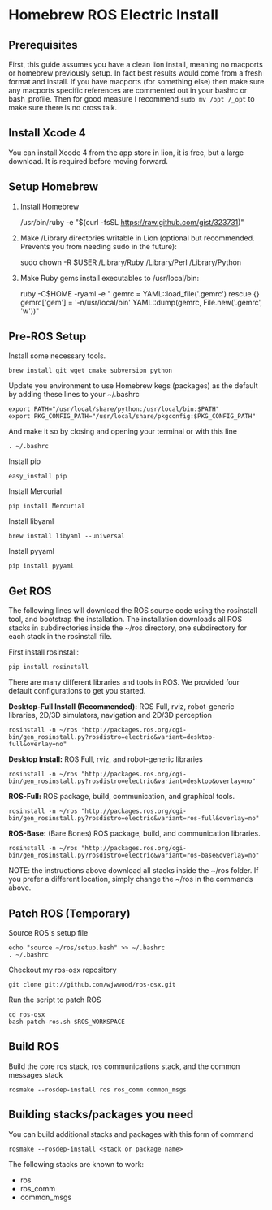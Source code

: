 # Homebrew ROS Electric Install

## Prerequisites

First, this guide assumes you have a clean lion install, meaning no macports or homebrew previously setup.  In fact best results would come from a fresh format and install.  If you have macports (for something else) then make sure any macports specific references are commented out in your bashrc or bash_profile.  Then for good measure I recommend `sudo mv /opt /_opt` to make sure there is no cross talk.

## Install Xcode 4

You can install Xcode 4 from the app store in lion, it is free, but a large download.  It is required before moving forward.

## Setup Homebrew

1. Install Homebrew

    /usr/bin/ruby -e "$(curl -fsSL https://raw.github.com/gist/323731)"

2. Make /Library directories writable in Lion (optional but recommended. Prevents you from needing sudo in the future):

    sudo chown -R $USER /Library/Ruby /Library/Perl /Library/Python

3. Make Ruby gems install executables to /usr/local/bin:

    ruby -C$HOME -ryaml -e "
    gemrc = YAML::load_file('.gemrc') rescue {}
    gemrc['gem'] = '-n/usr/local/bin'
    YAML::dump(gemrc, File.new('.gemrc', 'w'))"

## Pre-ROS Setup

Install some necessary tools.

    brew install git wget cmake subversion python

Update you environment to use Homebrew kegs (packages) as the default by adding these lines to your ~/.bashrc

    export PATH="/usr/local/share/python:/usr/local/bin:$PATH"
    export PKG_CONFIG_PATH="/usr/local/share/pkgconfig:$PKG_CONFIG_PATH"

And make it so by closing and opening your terminal or with this line

    . ~/.bashrc

Install pip

    easy_install pip

Install Mercurial

    pip install Mercurial

Install libyaml

    brew install libyaml --universal

Install pyyaml

    pip install pyyaml

## Get ROS

The following lines will download the ROS source code using the rosinstall tool, and bootstrap the installation. The installation downloads all ROS stacks in subdirectories inside the ~/ros directory, one subdirectory for each stack in the rosinstall file.

First install rosinstall:

    pip install rosinstall

There are many different libraries and tools in ROS. We provided four default configurations to get you started.

**Desktop-Full Install (Recommended):** ROS Full, rviz, robot-generic libraries, 2D/3D simulators, navigation and 2D/3D perception

    rosinstall -n ~/ros "http://packages.ros.org/cgi-bin/gen_rosinstall.py?rosdistro=electric&variant=desktop-full&overlay=no"

**Desktop Install:** ROS Full, rviz, and robot-generic libraries

    rosinstall -n ~/ros "http://packages.ros.org/cgi-bin/gen_rosinstall.py?rosdistro=electric&variant=desktop&overlay=no"

**ROS-Full:** ROS package, build, communication, and graphical tools.

    rosinstall -n ~/ros "http://packages.ros.org/cgi-bin/gen_rosinstall.py?rosdistro=electric&variant=ros-full&overlay=no"

**ROS-Base:** (Bare Bones) ROS package, build, and communication libraries.

    rosinstall -n ~/ros "http://packages.ros.org/cgi-bin/gen_rosinstall.py?rosdistro=electric&variant=ros-base&overlay=no"

NOTE: the instructions above download all stacks inside the ~/ros folder. If you prefer a different location, simply change the ~/ros in the commands above.

## Patch ROS (Temporary)

Source ROS's setup file

    echo "source ~/ros/setup.bash" >> ~/.bashrc
    . ~/.bashrc

Checkout my ros-osx repository

    git clone git://github.com/wjwwood/ros-osx.git

Run the script to patch ROS

    cd ros-osx
    bash patch-ros.sh $ROS_WORKSPACE

## Build ROS

Build the core ros stack, ros communications stack, and the common messages stack

    rosmake --rosdep-install ros ros_comm common_msgs

## Building stacks/packages you need

You can build additional stacks and packages with this form of command

    rosmake --rosdep-install <stack or package name>

The following stacks are known to work:

* ros
* ros_comm
* common_msgs
